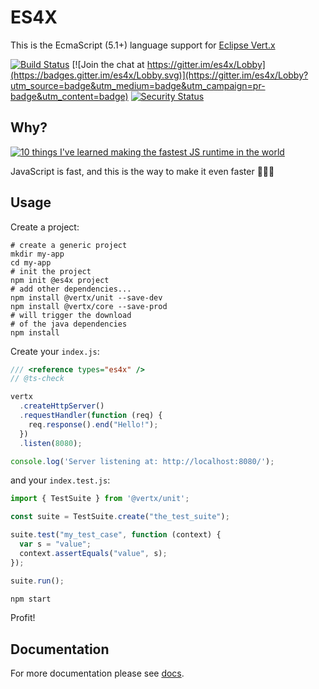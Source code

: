 # ES4X

This is the EcmaScript (5.1+) language support for [Eclipse Vert.x](http://vertx.io)

[![Build Status](https://travis-ci.com/reactiverse/es4x.svg?branch=develop)](https://travis-ci.com/reactiverse/es4x)
[![Join the chat at https://gitter.im/es4x/Lobby](https://badges.gitter.im/es4x/Lobby.svg)](https://gitter.im/es4x/Lobby?utm_source=badge&utm_medium=badge&utm_campaign=pr-badge&utm_content=badge)
[![Security Status](https://snyk-widget.herokuapp.com/badge/mvn/io.reactiverse/es4x/badge.svg)](https://snyk.io/vuln/maven:io.reactiverse:es4x?utm_medium=referral&utm_source=badge&utm_campaign=snyk-widget)

## Why?

[![10 things I've learned making the fastest JS runtime in the world](https://img.youtube.com/vi/JUJ85k3aEg4/0.jpg)](https://www.youtube.com/watch?v=JUJ85k3aEg4)

JavaScript is fast, and this is the way to make it even faster 🚀🚀🚀

## Usage

Create a project:

```
# create a generic project
mkdir my-app
cd my-app
# init the project
npm init @es4x project
# add other dependencies...
npm install @vertx/unit --save-dev
npm install @vertx/core --save-prod
# will trigger the download
# of the java dependencies
npm install
```

Create your `index.js`:

```js
/// <reference types="es4x" />
// @ts-check

vertx
  .createHttpServer()
  .requestHandler(function (req) {
    req.response().end("Hello!");
  })
  .listen(8080);

console.log('Server listening at: http://localhost:8080/');
```

and your `index.test.js`:

```js
import { TestSuite } from '@vertx/unit';

const suite = TestSuite.create("the_test_suite");

suite.test("my_test_case", function (context) {
  var s = "value";
  context.assertEquals("value", s);
});

suite.run();
```


```bash
npm start
```

Profit!

## Documentation

For more documentation please see [docs](./docs).
